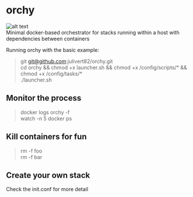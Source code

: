 # orchy
![alt text](https://github.com/julivert82/orchy/blob/main/img/orchy.png?raw=true)  
Minimal docker-based orchestrator for stacks running within a host with dependencies between containers  
  
Running orchy with the basic example:  
>git git@github.com:julivert82/orchy.git  
>cd orchy && chmod +x launcher.sh && chmod +x /config/scripts/* && chmod +x /config/tasks/*  
>./launcher.sh
## Monitor the process  
>docker logs orchy -f  
>watch -n 5 docker ps
## Kill containers for fun
>rm -f foo  
>rm -f bar
## Create your own stack
Check the init.conf for more detail
